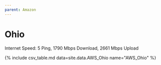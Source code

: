 ```yaml
---
parent: Amazon
---
```


# Ohio  

Internet Speed: 5 Ping, 1790 Mbps Download, 2661 Mbps Upload

{% include csv_table.md data=site.data.AWS_Ohio name="AWS_Ohio" %}
